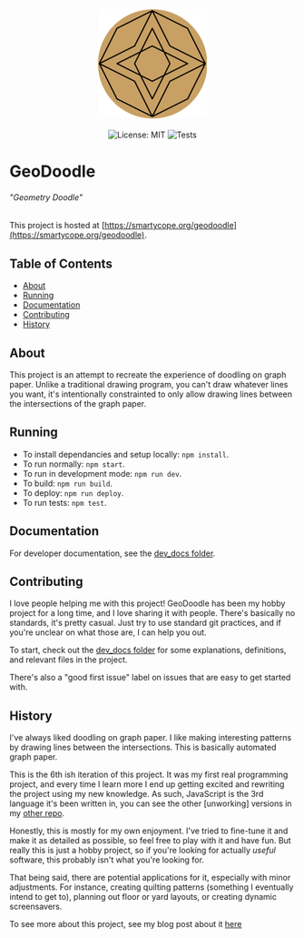 <div align="center">

<!-- [![logo](logo192.png)](logo192.png) -->
<img src="logo192.png" alt="Logo">

<!-- [![License: MIT](https://img.shields.io/badge/License-MIT-yellow.svg)](https://opensource.org/licenses/MIT) -->
<br>
<br>
<img src="https://img.shields.io/badge/License-MIT-yellow.svg" alt="License: MIT">

<!-- [![Tests](https://github.com/smartycope/GeoDoodle/actions/workflows/test.yml/badge.svg)](https://github.com/smartycope/GeoDoodle/actions/workflows/test.yml) -->
<img src="https://github.com/smartycope/GeoDoodle/actions/workflows/test.yml/badge.svg" alt="Tests">

</div>

# GeoDoodle
###### "Geometry Doodle"
This project is hosted at [https://smartycope.org/geodoodle](https://smartycope.org/geodoodle).

## Table of Contents

- [About](#about)
- [Running](#running)
- [Documentation](#documentation)
- [Contributing](#contributing)
- [History](#history)


## About
This project is an attempt to recreate the experience of doodling on graph paper. Unlike a traditional drawing program, you can't draw whatever lines you want, it's intentionally constrainted to only allow drawing lines between the intersections of the graph paper.

## Running
- To install dependancies and setup locally: `npm install`.
- To run normally: `npm start`.
- To run in development mode: `npm run dev`.
- To build: `npm run build`.
- To deploy: `npm run deploy`.
- To run tests: `npm test`.

## Documentation
For developer documentation, see the [dev_docs folder](dev_docs).

## Contributing
I love people helping me with this project! GeoDoodle has been my hobby project for a long time, and I love sharing it with people. There's basically no standards, it's pretty casual. Just try to use standard git practices, and if you're unclear on what those are, I can help you out.

To start, check out the [dev_docs folder](dev_docs) for some explanations, definitions, and relevant files in the project.

There's also a "good first issue" label on issues that are easy to get started with.

## History
I've always liked doodling on graph paper. I like making interesting patterns by drawing lines between the intersections. This is basically automated graph paper.

This is the 6th ish iteration of this project. It was my first real programming project, and every time I learn more I end up getting excited and rewriting the project using my new knowledge. As such, JavaScript is the 3rd language it's been written in, you can see the other [unworking] versions in my [other repo](https://github.com/smartycope/GeoDoodle).

Honestly, this is mostly for my own enjoyment. I've tried to fine-tune it and make it as detailed as possible, so feel free to play with it and have fun. But really this is just a hobby project, so if you're looking for actually *useful* software, this probably isn't what you're looking for.

That being said, there are potential applications for it, especially with minor adjustments. For instance, creating quilting patterns (something I eventually intend to get to), planning out floor or yard layouts, or creating dynamic screensavers.

To see more about this project, see my blog post about it [here](https://smartycope.org/posts/GeoDoodle/)


<!--
## Current branch todos:
Things I need to remember to do before merging the current branch. Don't merge this list!
- A how to use/gestures/additional help/douplicate of stuff covered in tour Page -- even if just a framework
- reminging the only bound via double tap adds it back after a sec
- selection SVG buttons arent showing up
- mobile toolbar stil lshows taps
- clipboard isn't gonna repeat with mirror origins
- mirror rotate icons on paper should scale with current scale
- get tests working again
- clean up all the code & tree shake everything
- tour

## Other todos that should be issues but I'm lazy:
- Add explanatuon text as a controlled snackbox or tooltip that disapears on next touch On mobile
- import BorderClearIcon from '@mui/icons-material/BorderClear'; -- this might be good somewhere
- loading screen should look nicer than it currently does
 -->